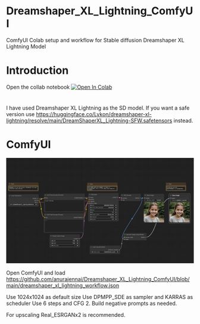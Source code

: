 # Dreamshaper_XL_Lightning_ComfyUI
ComfyUI Colab setup and workflow for Stable diffusion Dreamshaper XL Lightning Model

# Introduction
Open the collab notebook 
[![Open In Colab](https://colab.research.google.com/assets/colab-badge.svg)](https://github.com/anurajennai/Dreamshaper_XL_Lightning_ComfyUI/blob/main/Dreamshaper_XL_Lightning_comfyui_colab.ipynb)

#
I have used Dreamshaper XL Lightning as the SD model. 
If you want a safe version use 
https://huggingface.co/Lykon/dreamshaper-xl-lightning/resolve/main/DreamShaperXL_Lightning-SFW.safetensors instead.

# ComfyUI
![Alt text](https://github.com/anurajennai/Dreamshaper_XL_Lightning_ComfyUI/blob/main/dreamshaper_xl_lightning_workflow.jpg?raw=true "Workflow")

Open ComfyUI and load 
https://github.com/anurajennai/Dreamshaper_XL_Lightning_ComfyUI/blob/main/dreamshaper_xl_lightning_workflow.json

Use 1024x1024 as default size
Use DPMPP_SDE as sampler and KARRAS as scheduler
Use 6 steps and CFG 2. Build negative prompts as needed.

For upscaling Real_ESRGANx2 is recommended.



